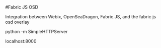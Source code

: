 #Fabric JS OSD

Integration between Webix, OpenSeaDragon, Fabric.JS, and the fabric js osd overlay

python -m SimpleHTTPServer

localhost:8000
